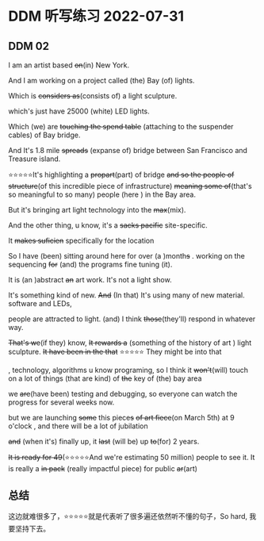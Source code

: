 # DDM 听写练习 2022-07-31

## DDM 02

I am an artist based ~~on~~(in) New York.

And I am working on a project called (the) Bay (of) lights.

Which is ~~considers as~~(consists of) a light sculpture.

which's just have 25000 (white) LED lights. 

Which (we) are ~~touching the spend table~~ (attaching to the suspender cables) of Bay bridge.

And It's 1.8 mile ~~spreads~~ (expanse of) bridge between San Francisco and Treasure island.

⭐️⭐️⭐️⭐️⭐️It's highlighting a ~~propart~~(part) of bridge ~~and so the people of structure~~(of this incredible piece of infrastructure) ~~meaning some of~~(that's so meaningful to so many) people (here  ) in the Bay area.

But it's bringing art light technology into the ~~max~~(mix).

And  the other thing, u know, it's a ~~sacks pacific~~ site-specific.

It ~~makes suficien~~ specifically for the location 

So I have (been) sitting around here for over (a )month~~s~~ . working on the sequencing ~~for~~ (and) the  programs fine tuning (it).

It is (an )abstract ~~an~~ art work.   It's not a light show.


It's something kind of new. ~~And~~ (In that) It's using many of new material. software and LEDs,


people are attracted to light. (and) I think ~~those~~(they'll) respond in whatever way.

~~That's we~~(if they) know, ~~It rewards a~~ (something of the history of art ) light sculpture.  ~~It have been in the that~~ ⭐️⭐️⭐️⭐️⭐️  They might be into that 

, technology, algorithms u know programing, so I think it ~~won't~~(will) touch on a lot of things (that are kind) of ~~the~~ key of (the) bay area

we ~~are~~(have been) testing and debugging, so everyone can watch the progress for several weeks now.  

but we are launching ~~some~~ this piece~~s~~ ~~of  art fiece~~(on March 5th) at 9 o'clock , and there will be a lot of jubilation

~~and~~ (when it's) finally up, it ~~last~~ (will be) up ~~to~~(for)  2 years. 

~~It is ready for 49~~(⭐️⭐️⭐️⭐️⭐And we're estimating 50 million) people to see it. It is really a ~~in pack~~ (really impactful piece) for public ~~ar~~(art)


## 总结 
这边就难很多了，⭐️⭐️⭐️⭐️⭐️就是代表听了很多遍还依然听不懂的句子，So hard, 我要坚持下去。